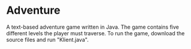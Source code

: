 Adventure
=========

A text-based adventure game written in Java. The game contains five different levels the player must traverse.
To run the game, download the source files and run "Klient.java".
